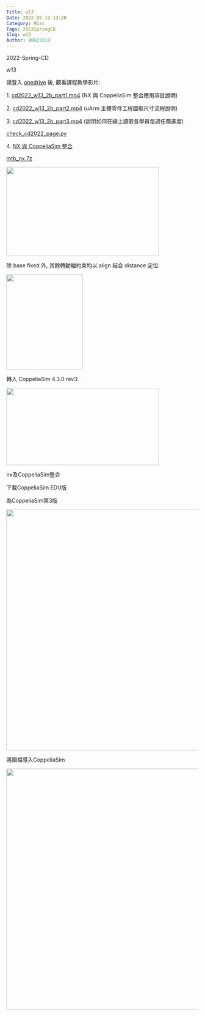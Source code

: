 ```yaml
---
Title: w13 
Date: 2022-05-19 13:20
Category: Misc
Tags: 2022SpringCD
Slug: w13
Author: 40923210
---
```


2022-Spring-CD 

<!-- PELICAN_END_SUMMARY -->
w13
<p><span>請登入&nbsp;</span><a href="https://onedrive.live.com/">onedrive</a><span>&nbsp;後, 觀看課程教學影片:</span></p>
<p>1.<span>&nbsp;</span><a href="https://gmnfuedutw-my.sharepoint.com/:v:/g/personal/yen_gm_nfu_edu_tw/EcmwzqLi1_FEgyi7Gh3vOb8BoE9pYbbw6CLF17_brvJing?e=ff8b2d">cd2022_w13_2b_part1.mp4</a><span>&nbsp;</span>(NX 與 CoppeliaSim 整合應用項目說明)</p>
<p>2.<span>&nbsp;</span><a href="https://gmnfuedutw-my.sharepoint.com/:v:/g/personal/yen_gm_nfu_edu_tw/EegXPYSdUGJItXCyCsTtne8Bu0gGNgp7a7Kub3UO-wNPSQ?e=isZv8C">cd2022_w13_2b_part2.mp4</a><span>&nbsp;</span>(uArm 主體零件工程圖取尺寸流程說明)</p>
<p>3.<span>&nbsp;</span><a href="https://gmnfuedutw-my.sharepoint.com/:v:/g/personal/yen_gm_nfu_edu_tw/EcsSMO-AE7pHkgUbAvklEtABvb0_vlKVJZ5Q3Qqaql8MYQ?e=0xUVZK">cd2022_w13_2b_part3.mp4</a><span>&nbsp;</span>(說明如何在線上讀取各學員每週任務進度)</p>
<p><a href="https://gist.githubusercontent.com/mdecourse/e00a3b68d4defee1987d18cc998b377a/raw/76f525f56ce4def0316d4b46af8e9100f91c21c8/check_cd2022_page.py">check_cd2022_page.py</a></p>
<p>4.<span>&nbsp;</span><a href="https://mde.tw/cd2022_guide/blog/w12-nx-integrated-with-coppeliasim.html">NX 與 CoppeliaSim 整合</a></p>
<p><a href="https://gmnfuedutw-my.sharepoint.com/:u:/g/personal/yen_gm_nfu_edu_tw/Eb_cz1VtR4pLl1-7BL6z_2MB-7Wwu1M2CQ8lndlVEBEQbw?e=cScxsY">mtb_nx.7z</a></p>
<p><img caption="false" height="233" src="https://mde.tw/cd2022_guide/images/MTB_in_NX12.png" width="400"></p>
<p>除 base fixed 外, 其餘轉動軸約束均以 align 結合 distance 定位:</p>
<p><img caption="false" height="249" src="https://mde.tw/cd2022_guide/images/MTB_align_distance.png" width="200"></p>
<p>轉入 CoppeliaSim 4.3.0 rev3:</p>
<p><img alt="" height="202" src="https://mde.tw/cd2022_guide/images/MTB_nx_in_copsim.png" width="400"></p>
<div class="winkVideoPlayOverlayClass">
<p></p>
</div>
<p>nx及CoppeliaSim整合</p>
<p>下載CoppeliaSim EDU版</p>
<p>為CoppeliaSim第3版</p>
<p><img alt="" height="630" src="https://40923210.github.io/cd2022/images/1.png" width="1008"></p>
<p></p>
<p>將圖檔導入CoppeliaSim</p>
<p><img alt="" height="630" src="https://40923210.github.io/cd2022/images/2.png" width="1008"></p>
